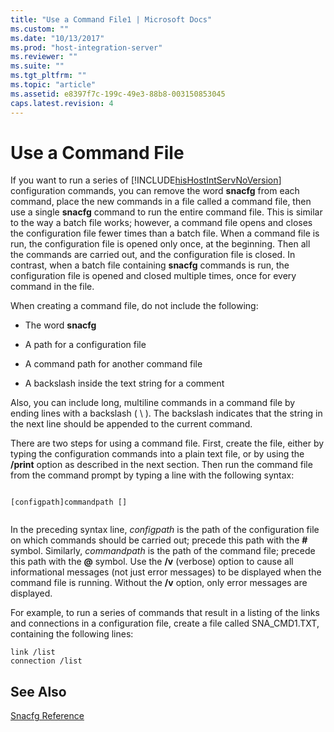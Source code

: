 ```yaml
---
title: "Use a Command File1 | Microsoft Docs"
ms.custom: ""
ms.date: "10/13/2017"
ms.prod: "host-integration-server"
ms.reviewer: ""
ms.suite: ""
ms.tgt_pltfrm: ""
ms.topic: "article"
ms.assetid: e8397f7c-199c-49e3-88b8-003150853045
caps.latest.revision: 4
---
```

# Use a Command File
If you want to run a series of [!INCLUDE[hisHostIntServNoVersion](../core/includes/hishostintservnoversion-md.md)] configuration commands, you can remove the word **snacfg** from each command, place the new commands in a file called a command file, then use a single **snacfg** command to run the entire command file. This is similar to the way a batch file works; however, a command file opens and closes the configuration file fewer times than a batch file. When a command file is run, the configuration file is opened only once, at the beginning. Then all the commands are carried out, and the configuration file is closed. In contrast, when a batch file containing **snacfg** commands is run, the configuration file is opened and closed multiple times, once for every command in the file.  
  
 When creating a command file, do not include the following:  
  
-   The word **snacfg**  
  
-   A path for a configuration file  
  
-   A command path for another command file  
  
-   A backslash inside the text string for a comment  
  
 Also, you can include long, multiline commands in a command file by ending lines with a backslash ( \ ). The backslash indicates that the string in the next line should be appended to the current command.  
  
 There are two steps for using a command file. First, create the file, either by typing the configuration commands into a plain text file, or by using the **/print** option as described in the next section. Then run the command file from the command prompt by typing a line with the following syntax:  
  
```  
  
[configpath]commandpath []  
  
```  
  
 In the preceding syntax line, *configpath* is the path of the configuration file on which commands should be carried out; precede this path with the **#** symbol. Similarly, *commandpath* is the path of the command file; precede this path with the **@** symbol. Use the **/v** (verbose) option to cause all informational messages (not just error messages) to be displayed when the command file is running. Without the **/v** option, only error messages are displayed.  
  
 For example, to run a series of commands that result in a listing of the links and connections in a configuration file, create a file called SNA_CMD1.TXT, containing the following lines:  
  
```  
link /list  
connection /list  
```  
  
## See Also  
 [Snacfg Reference](../core/snacfg-reference.md)